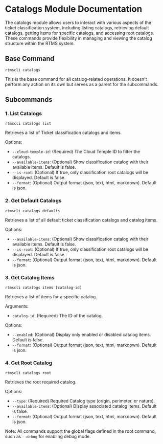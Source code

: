 # Catalogs Module Documentation

The catalogs module allows users to interact with various aspects of the ticket classification system, including listing catalogs, retrieving default catalogs, getting items for specific catalogs, and accessing root catalogs. These commands provide flexibility in managing and viewing the catalog structure within the RTMS system.

## Base Command

```
rtmscli catalogs
```

This is the base command for all catalog-related operations. It doesn't perform any action on its own but serves as a parent for the subcommands.

## Subcommands

### 1. List Catalogs

```
rtmscli catalogs list
```

Retrieves a list of Ticket classification catalogs and items.

Options:
- `--cloud-temple-id`: (Required) The Cloud Temple ID to filter the catalogs.
- `--available-items`: (Optional) Show classification catalog with their available items. Default is false.
- `--is-root`: (Optional) If true, only classification root catalogs will be displayed. Default is false.
- `--format`: (Optional) Output format (json, text, html, markdown). Default is json.

### 2. Get Default Catalogs

```
rtmscli catalogs defaults
```

Retrieves a list of all default ticket classification catalogs and catalog items.

Options:
- `--available-items`: (Optional) Show classification catalog with their available items. Default is false.
- `--is-root`: (Optional) If true, only classification root catalogs will be displayed. Default is false.
- `--format`: (Optional) Output format (json, text, html, markdown). Default is json.

### 3. Get Catalog Items

```
rtmscli catalogs items [catalog-id]
```

Retrieves a list of items for a specific catalog.

Arguments:
- `catalog-id`: (Required) The ID of the catalog.

Options:
- `--enabled`: (Optional) Display only enabled or disabled catalog items. Default is false.
- `--format`: (Optional) Output format (json, text, html, markdown). Default is json.

### 4. Get Root Catalog

```
rtmscli catalogs root
```

Retrieves the root required catalog.

Options:
- `--type`: (Required) Required Catalog type (origin, perimeter, or nature).
- `--available-items`: (Optional) Display associated catalog items. Default is false.
- `--format`: (Optional) Output format (json, text, html, markdown). Default is json.

Note: All commands support the global flags defined in the root command, such as `--debug` for enabling debug mode.
